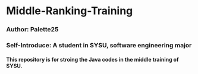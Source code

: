 # Middle-Ranking-Training
### Author: Palette25
### Self-Introduce: A student in SYSU, software engineering major
#### This repository is for stroing the Java codes in the middle training of SYSU.
